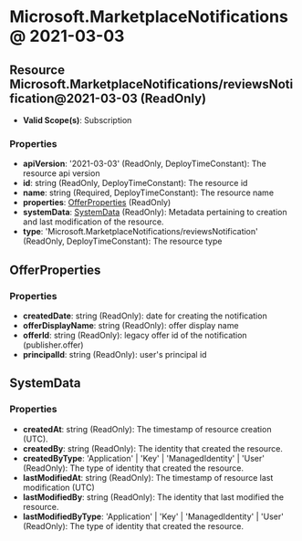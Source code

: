 # Microsoft.MarketplaceNotifications @ 2021-03-03

## Resource Microsoft.MarketplaceNotifications/reviewsNotification@2021-03-03 (ReadOnly)
* **Valid Scope(s)**: Subscription
### Properties
* **apiVersion**: '2021-03-03' (ReadOnly, DeployTimeConstant): The resource api version
* **id**: string (ReadOnly, DeployTimeConstant): The resource id
* **name**: string (Required, DeployTimeConstant): The resource name
* **properties**: [OfferProperties](#offerproperties) (ReadOnly)
* **systemData**: [SystemData](#systemdata) (ReadOnly): Metadata pertaining to creation and last modification of the resource.
* **type**: 'Microsoft.MarketplaceNotifications/reviewsNotification' (ReadOnly, DeployTimeConstant): The resource type

## OfferProperties
### Properties
* **createdDate**: string (ReadOnly): date for creating the notification
* **offerDisplayName**: string (ReadOnly): offer display name
* **offerId**: string (ReadOnly): legacy offer id of the notification (publisher.offer)
* **principalId**: string (ReadOnly): user's principal id

## SystemData
### Properties
* **createdAt**: string (ReadOnly): The timestamp of resource creation (UTC).
* **createdBy**: string (ReadOnly): The identity that created the resource.
* **createdByType**: 'Application' | 'Key' | 'ManagedIdentity' | 'User' (ReadOnly): The type of identity that created the resource.
* **lastModifiedAt**: string (ReadOnly): The timestamp of resource last modification (UTC)
* **lastModifiedBy**: string (ReadOnly): The identity that last modified the resource.
* **lastModifiedByType**: 'Application' | 'Key' | 'ManagedIdentity' | 'User' (ReadOnly): The type of identity that created the resource.

